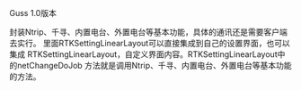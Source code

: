 Guss 1.0版本

封装Ntrip、千寻、内置电台、外置电台等基本功能，具体的通讯还是需要客户端去实行。
里面RTKSettingLinearLayout可以直接集成到自己的设置界面，也可以集成
RTKSettingLinearLayout，自定义界面内容。RTKSettingLinearLayout中的netChangeDoJob
方法就是调用Ntrip、千寻、内置电台、外置电台等基本功能的方法。